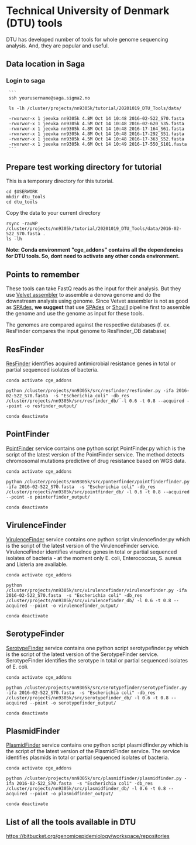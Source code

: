 # Technical University of Denmark (DTU) tools
DTU has developed number of tools for whole genome sequencing analysis. And, they are popular and useful. 

## Data location in Saga
### Login to saga

     ```
     ssh yourusername@saga.sigma2.no
     
     ls -lh /cluster/projects/nn9305k/tutorial/20201019_DTU_Tools/data/
     
     -rwxrwxr-x 1 jeevka nn9305k 4.8M Oct 14 10:48 2016-02-522_S70.fasta
     -rwxrwxr-x 1 jeevka nn9305k 4.5M Oct 14 10:48 2016-02-620_S35.fasta
     -rwxrwxr-x 1 jeevka nn9305k 4.8M Oct 14 10:48 2016-17-164_S61.fasta
     -rwxrwxr-x 1 jeevka nn9305k 4.8M Oct 14 10:48 2016-17-292_S51.fasta
     -rwxrwxr-x 1 jeevka nn9305k 4.5M Oct 14 10:48 2016-17-363_S52.fasta
     -rwxrwxr-x 1 jeevka nn9305k 4.6M Oct 14 10:49 2016-17-550_S101.fasta
     ``` 

## Prepare test working directory for tutorial
This is a temporary directory for this tutorial.

```
cd $USERWORK
mkdir dtu_tools
cd dtu_tools
```

Copy the data to your current directory 

```
rsync -rauWP /cluster/projects/nn9305k/tutorial/20201019_DTU_Tools/data/2016-02-522_S70.fasta .
ls -lh
```

**Note: Conda environment "cge_addons" contains all the dependencies for DTU tools. So, dont need to activate any other conda environment.**

## Points to remember
These tools can take FastQ reads as the input for their analysis. But they use [Velvet assembler](https://www.ebi.ac.uk/~zerbino/velvet/) to assemble a denova genome and do the downstream analysis using genome.
Since Vetvet assembler is not as good as [SPAdes](https://www.ncbi.nlm.nih.gov/pmc/articles/PMC3342519/), **we suggest** that use [SPAdes]((https://www.ncbi.nlm.nih.gov/pmc/articles/PMC3342519/)) or [Shovill](https://github.com/tseemann/shovill) pipeline first to assemble the genome and use the genome as input for these tools.

The genomes are compared against the respective databases (f. ex. ResFinder compares the input genome to ResFinder_DB database)

## ResFinder
[ResFinder](https://bitbucket.org/genomicepidemiology/resfinder/src/master/) identifies acquired antimicrobial resistance genes in total or partial sequenced isolates of bacteria.

```
conda activate cge_addons

python /cluster/projects/nn9305k/src/resfinder/resfinder.py -ifa 2016-02-522_S70.fasta  -s "Escherichia coli" -db_res /cluster/projects/nn9305k/src/resfinder_db/ -l 0.6 -t 0.8 --acquired --point -o resfinder_output/ 

conda deactivate
```

## PointFinder
[PointFinder](https://bitbucket.org/genomicepidemiology/pointfinder/src/master/) service contains one python script PointFinder.py which is the script of the latest version of the PointFinder service. The method detects chromosomal mutations predictive of drug resistance based on WGS data.


```
conda activate cge_addons

python /cluster/projects/nn9305k/src/ponterfinder/pointfinderfinder.py -ifa 2016-02-522_S70.fasta  -s "Escherichia coli" -db_res /cluster/projects/nn9305k/src/pointfinder_db/ -l 0.6 -t 0.8 --acquired --point -o pointerfinder_output/ 

conda deactivate
```

## VirulenceFinder
[VirulenceFinder](https://bitbucket.org/genomicepidemiology/virulencefinder/src/master/) service contains one python script virulencefinder.py which is the script of the latest version of the VirulenceFinder service. VirulenceFinder identifies viruelnce genes in total or partial sequenced isolates of bacteria - at the moment only E. coli, Enterococcus, S. aureus and Listeria are available.

```
conda activate cge_addons

python /cluster/projects/nn9305k/src/virulencefinder/virulencefinder.py -ifa 2016-02-522_S70.fasta  -s "Escherichia coli" -db_res /cluster/projects/nn9305k/src/virulencefinder_db/ -l 0.6 -t 0.8 --acquired --point -o virulencefinder_output/ 

conda deactivate
```

## SerotypeFinder
[SerotypeFinder](https://bitbucket.org/genomicepidemiology/serotypefinder/src/master/) service contains one python script serotypefinder.py which is the script of the latest version of the SerotypeFinder service. SerotypeFinder identifies the serotype in total or partial sequenced isolates of E. coli.

```
conda activate cge_addons

python /cluster/projects/nn9305k/src/serotypefinder/serotypefinder.py -ifa 2016-02-522_S70.fasta  -s "Escherichia coli" -db_res /cluster/projects/nn9305k/src/serotypefinder_db/ -l 0.6 -t 0.8 --acquired --point -o serotypefinder_output/ 

conda deactivate
```

## PlasmidFinder
[PlasmidFinder](https://bitbucket.org/genomicepidemiology/plasmidfinder/src/master/) service contains one python script plasmidfinder.py which is the script of the latest version of the PlasmidFinder service. The service identifies plasmids in total or partial sequenced isolates of bacteria.


```
conda activate cge_addons

python /cluster/projects/nn9305k/src/plasmidfinder/plasmidfinder.py -ifa 2016-02-522_S70.fasta  -s "Escherichia coli" -db_res /cluster/projects/nn9305k/src/plasmidfinder_db/ -l 0.6 -t 0.8 --acquired --point -o plasmidfinder_output/ 

conda deactivate
```

## List of all the tools available in DTU

https://bitbucket.org/genomicepidemiology/workspace/repositories
